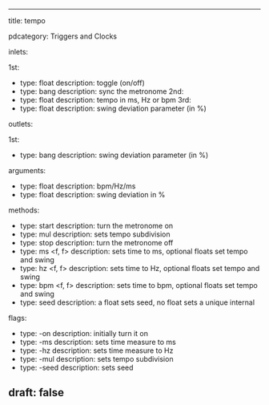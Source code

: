 --- 


title: tempo

pdcategory: Triggers and Clocks

inlets:

  1st:
  - type: float
    description: toggle (on/off)
  - type: bang
    description: sync the metronome
  2nd:
  - type: float
    description: tempo in ms, Hz or bpm
  3rd:
  - type: float
    description: swing deviation parameter (in %)

outlets:

  1st:
  - type: bang
    description: swing deviation parameter (in %)

arguments:
  - type: float
    description: bpm/Hz/ms
  - type: float
    description: swing deviation in %

methods:
  - type: start
    description: turn the metronome on
  - type: mul <float>
    description: sets tempo subdivision
  - type: stop
    description: turn the metronome off
  - type: ms <f, f>
    description: sets time to ms, optional floats set tempo and swing
  - type: hz <f, f>
    description: sets time to Hz, optional floats set tempo and swing
  - type: bpm <f, f>
    description: sets time to bpm, optional floats set tempo and swing
  - type: seed <float>
    description: a float sets seed, no float sets a unique internal

flags:
  - type: -on
    description: initially turn it on
  - type: -ms
    description: sets time measure to ms
  - type: -hz
    description: sets time measure to Hz
  - type: -mul <float>
    description: sets tempo subdivision
  - type: -seed <float>
    description: sets seed

draft: false
---